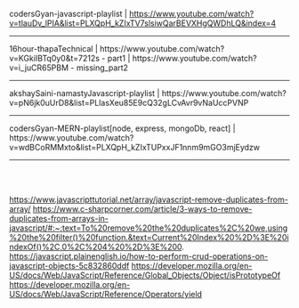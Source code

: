 codersGyan-javascript-playlist | https://www.youtube.com/watch?v=tlauDv_lPIA&list=PLXQpH_kZIxTV7slsiwQarBEVXHgQWDhLQ&index=4
<hr/>
16hour-thapaTechnical | https://www.youtube.com/watch?v=KGkiIBTq0y0&t=7212s - part1 | https://www.youtube.com/watch?v=i_juCR65PBM - missing_part2
<hr/>
akshaySaini-namastyJavascript-playlist | https://www.youtube.com/watch?v=pN6jk0uUrD8&list=PLlasXeu85E9cQ32gLCvAvr9vNaUccPVNP
<hr/>
codersGyan-MERN-playlist[node, express, mongoDb, react] | https://www.youtube.com/watch?v=wdBCoRMMxto&list=PLXQpH_kZIxTUPxxJF1nnm9mGO3mjEydzw
<hr/>
<br/>
<br/>


https://www.javascripttutorial.net/array/javascript-remove-duplicates-from-array/
https://www.c-sharpcorner.com/article/3-ways-to-remove-duplicates-from-arrays-in-javascript/#:~:text=To%20remove%20the%20duplicates%2C%20we,using%20the%20filter()%20function.&text=Current%20Index%20%2D%3E%20indexOf()%2C,0%2C%204%20%2D%3E%200.
https://javascript.plainenglish.io/how-to-perform-crud-operations-on-javascript-objects-5c832860ddf
https://developer.mozilla.org/en-US/docs/Web/JavaScript/Reference/Global_Objects/Object/isPrototypeOf
https://developer.mozilla.org/en-US/docs/Web/JavaScript/Reference/Operators/yield
